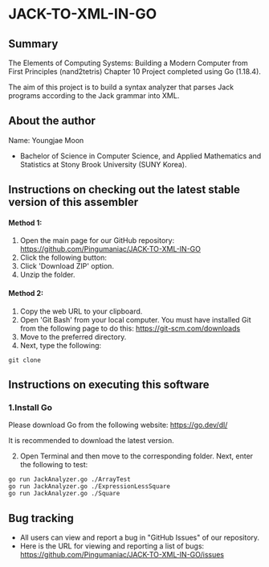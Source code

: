 # JACK-TO-XML-IN-GO

## Summary
The Elements of Computing Systems: Building a Modern Computer from First Principles (nand2tetris) Chapter 10 Project completed using Go (1.18.4).

The aim of this project is to build a syntax analyzer that parses Jack programs according to the Jack grammar into XML.

## About the author

Name: Youngjae Moon
* Bachelor of Science in Computer Science, and Applied Mathematics and Statistics at Stony Brook University (SUNY Korea).

## Instructions on checking out the latest stable version of this assembler

#### Method 1:
1. Open the main page for our GitHub repository: https://github.com/Pingumaniac/JACK-TO-XML-IN-GO
2. Click the following button: <img src = "https://user-images.githubusercontent.com/63883314/115416097-69ade280-a232-11eb-8401-8c41362ab4c2.png" width="44" height="14">
3. Click 'Download ZIP' option.
4. Unzip the folder.

#### Method 2:
1.  Copy the web URL to your clipboard.
2.  Open 'Git Bash' from your local computer. You must have installed Git from the following page to do this: https://git-scm.com/downloads
3.  Move to the preferred directory.
4.  Next, type the following:
```
git clone
```

## Instructions on executing this software

### 1.Install Go

Please download Go from the following website: https://go.dev/dl/

It is recommended to download the latest version.

2. Open Terminal and then move to the corresponding folder. Next, enter the following to test:
```
go run JackAnalyzer.go ./ArrayTest
go run JackAnalyzer.go ./ExpressionLessSquare
go run JackAnalyzer.go ./Square
```

## Bug tracking

* All users can view and report a bug in "GitHub Issues" of our repository. 
* Here is the URL for viewing and reporting a list of bugs: https://github.com/Pingumaniac/JACK-TO-XML-IN-GO/issues

